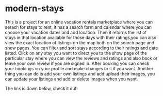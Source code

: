 # modern-stays
This is a project for an online vacation rentals marketplace where you can serach for stays to rent, it has a search form and calendar where you can choose your vacation dates and add location.
Then it returns the list of stays in that location available for those days with their ratings,you can also view the exact location of listings on the map both on the search page and show pages. You can filter and sort stays according to their ratings and date listed.
Click on any stay you want to direct you to the show page of the particular stay where you can view the reviews and ratings and also book or leave your own review if you are signed in. 
After booking you can check your bookings on your profile and make changes to it if you want.
Another thing you can do is add your own listings and add upload their images, you can update your listings and add or delete images when you want.

The link is down below, check it out!
